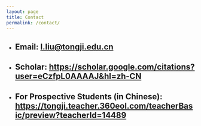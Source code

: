 ```yaml
---
layout: page
title: Contact
permalink: /contact/
---
```


- ## Email: l.liu@tongji.edu.cn  
- ## Scholar: <https://scholar.google.com/citations?user=eCzfpL0AAAAJ&hl=zh-CN>  
- ## For Prospective Students (in Chinese): <https://tongji.teacher.360eol.com/teacherBasic/preview?teacherId=14489>  


